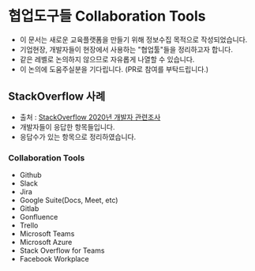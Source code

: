 # 협업도구들 Collaboration Tools
- 이 문서는 새로운 교육플랫폼을 만들기 위해 정보수집 목적으로 작성되었습니다.
- 기업현장, 개발자들이 현장에서 사용하는 "협업툴"들을 정리하고자 합니다.
- 같은 레벨로 논의하지 않으므로 자유롭게 나열할 수 있습니다.
- 이 논의에 도움주실분을 기다립니다. (PR로 참여를 부탁드립니다.)

## StackOverflow 사례
- 출처 : [StackOverflow 2020년 개발자 관련조사](https://insights.stackoverflow.com/survey/2020)
- 개발자들이 응답한 항목들입니다.
- 응답수가 있는 항목으로 정리하였습니다.

### Collaboration Tools
- Github
- Slack
- Jira
- Google Suite(Docs, Meet, etc)
- Gitlab
- Gonfluence
- Trello
- Microsoft Teams
- Microsoft Azure
- Stack Overflow for Teams
- Facebook Workplace